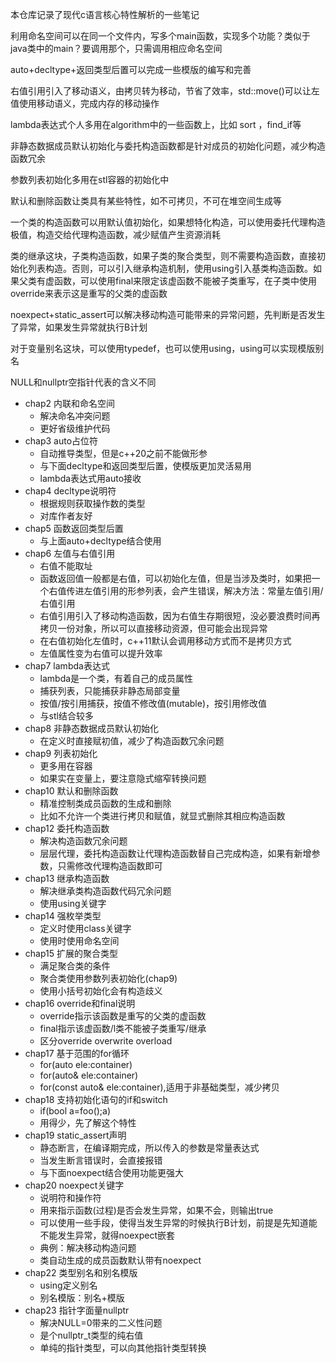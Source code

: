 本仓库记录了现代c语言核心特性解析的一些笔记

利用命名空间可以在同一个文件内，写多个main函数，实现多个功能？类似于java类中的main？要调用那个，只需调用相应命名空间

auto+decltype+返回类型后置可以完成一些模版的编写和完善

右值引用引入了移动语义，由拷贝转为移动，节省了效率，std::move()可以让左值使用移动语义，完成内存的移动操作

lambda表达式个人多用在algorithm中的一些函数上，比如 sort ，find_if等

非静态数据成员默认初始化与委托构造函数都是针对成员的初始化问题，减少构造函数冗余

参数列表初始化多用在stl容器的初始化中

默认和删除函数让类具有某些特性，如不可拷贝，不可在堆空间生成等

一个类的构造函数可以用默认值初始化，如果想特化构造，可以使用委托代理构造极值，构造交给代理构造函数，减少赋值产生资源消耗

类的继承这块，子类构造函数，如果子类的聚合类型，则不需要构造函数，直接初始化列表构造。否则，可以引入继承构造机制，使用using引入基类构造函数。如果父类有虚函数，可以使用final来限定该虚函数不能被子类重写，在子类中使用override来表示这是重写的父类的虚函数

noexpect+static_assert可以解决移动构造可能带来的异常问题，先判断是否发生了异常，如果发生异常就执行B计划

对于变量别名这块，可以使用typedef，也可以使用using，using可以实现模版别名

NULL和nullptr空指针代表的含义不同







- chap2 内联和命名空间
    - 解决命名冲突问题
    - 更好省级维护代码
- chap3 auto占位符
    - 自动推导类型，但是c++20之前不能做形参
    - 与下面decltype和返回类型后置，使模版更加灵活易用
    - lambda表达式用auto接收
- chap4 decltype说明符
    - 根据规则获取操作数的类型
    - 对库作者友好
- chap5 函数返回类型后置
    - 与上面auto+decltype结合使用
- chap6 左值与右值引用
    - 右值不能取址
    - 函数返回值一般都是右值，可以初始化左值，但是当涉及类时，如果把一个右值传进左值引用的形参列表，会产生错误，解决方法：常量左值引用/右值引用
    - 右值引用引入了移动构造函数，因为右值生存期很短，没必要浪费时间再拷贝一份对象，所以可以直接移动资源，但可能会出现异常
    - 在右值初始化左值时，c++11默认会调用移动方式而不是拷贝方式
    - 左值属性变为右值可以提升效率
- chap7 lambda表达式
    - lambda是一个类，有着自己的成员属性
    - 捕获列表，只能捕获非静态局部变量
    - 按值/按引用捕获，按值不修改值(mutable)，按引用修改值
    - 与stl结合较多
- chap8 非静态数据成员默认初始化
    - 在定义时直接赋初值，减少了构造函数冗余问题
- chap9 列表初始化
    - 更多用在容器
    - 如果实在变量上，要注意隐式缩窄转换问题
- chap10 默认和删除函数
    - 精准控制类成员函数的生成和删除
    - 比如不允许一个类进行拷贝和赋值，就显式删除其相应构造函数
- chap12 委托构造函数
    - 解决构造函数冗余问题
    - 层层代理，委托构造函数让代理构造函数替自己完成构造，如果有新增参数，只需修改代理构造函数即可
- chap13 继承构造函数
    - 解决继承类构造函数代码冗余问题
    - 使用using关键字
- chap14 强枚举类型
    - 定义时使用class关键字
    - 使用时使用命名空间
- chap15 扩展的聚合类型
    - 满足聚合类的条件
    - 聚合类使用参数列表初始化(chap9)
    - 使用小括号初始化会有构造歧义
- chap16 override和final说明
    - override指示该函数是重写的父类的虚函数
    - final指示该虚函数/l类不能被子类重写/继承
    - 区分override overwrite overload
- chap17 基于范围的for循环
    - for(auto ele:container)
    - for(auto& ele:container)
    - for(const auto& ele:container),适用于非基础类型，减少拷贝
- chap18 支持初始化语句的if和switch
    - if(bool a=foo();a)
    - 用得少，先了解这个特性
- chap19 static_assert声明
    - 静态断言，在编译期完成，所以传入的参数是常量表达式
    - 当发生断言错误时，会直接报错
    - 与下面noexpect结合使用功能更强大
- chap20 noexpect关键字
    - 说明符和操作符
    - 用来指示函数(过程)是否会发生异常，如果不会，则输出true
    - 可以使用一些手段，使得当发生异常的时候执行B计划，前提是先知道能不能发生异常，就得noexpect嵌套
    - 典例：解决移动构造问题
    - 类自动生成的成员函数默认带有noexpect
- chap22 类型别名和别名模版
    - using定义别名
    - 别名模版：别名+模版
- chap23 指针字面量nullptr
    - 解决NULL=0带来的二义性问题
    - 是个nullptr_t类型的纯右值
    - 单纯的指针类型，可以向其他指针类型转换



